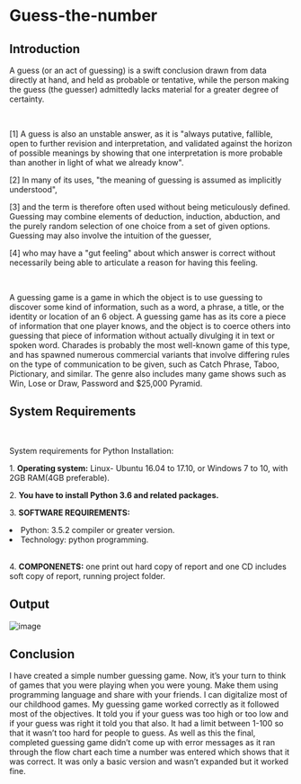 # Guess-the-number

## Introduction
<p>A guess (or an act of guessing) is a swift conclusion drawn from data directly at hand, and held as probable or tentative, while the person making the guess (the guesser) admittedly lacks material for a greater degree of certainty.</p>
<br>
<p>[1] A guess is also an unstable answer, as it is "always putative, fallible, open to further revision and interpretation, and validated against the horizon of possible meanings by showing that one interpretation is more probable than another in light of what we already know".</p>
<p>[2] In many of its uses, "the meaning of guessing is assumed as implicitly understood",</p>
<p>[3] and the term is therefore often used without being meticulously defined. Guessing may combine elements of deduction, induction, abduction, and the purely random selection of one choice from a set of given
options. Guessing may also involve the intuition of the guesser,</p>
<p>[4] who may have a "gut feeling" about which answer is correct without necessarily being able to articulate a reason for having this feeling.</p>
<br>
<p>A guessing game is a game in which the object is to use guessing to discover some kind of information, such as a word, a phrase, a title, or the identity or location of an 6 object. A guessing game has as its core a piece of information that one player knows, and the object is to coerce others into guessing that piece of information without actually divulging it in text or spoken word. Charades is probably the most well-known game of this type, and has spawned numerous commercial variants that involve differing rules on the type of communication to be given, such as Catch Phrase, Taboo, Pictionary, and similar. The genre also includes many game shows such as Win, Lose or Draw, Password and $25,000 Pyramid.</p>


## System Requirements
<br>
<p>System requirements for Python Installation:</p>
<p> 1. <strong>Operating system:</strong> Linux- Ubuntu 16.04 to 17.10, or Windows 7 to 10, with 2GB RAM(4GB preferable).</p>

<p> 2. <strong>You have to install Python 3.6 and related packages.</strong> </p>

<p> 3. <strong>SOFTWARE REQUIREMENTS: </strong> </p>
  <li> Python: 3.5.2 compiler or greater version.</li>
  <li> Technology: python programming. </li>
<br>
<p> 4. <strong>COMPONENETS:</strong> one print out hard copy of report and one CD includes soft copy of report, running project folder.</p>

## Output
![image](https://github.com/VidushiRastogi15/Guess-the-number/assets/118375146/3f0f84ab-f907-4ecd-b076-b869c08e77eb)


## Conclusion
<p>I have created a simple number guessing game. Now, it’s your turn to think of games that you were playing when you were young. Make them using programming language and share with your friends. I can digitalize most of our childhood games. My guessing game worked correctly as it followed most of the objectives. It told you if your guess was too high or too low and if your guess was right it told you that also. It had a limit between 1-100 so that it wasn’t too hard for people to guess. As well as this the final, completed guessing game didn’t come up with error messages as it ran through the flow chart each time a number was entered which shows that it was correct. It was only a basic version and wasn’t expanded but it worked fine.</p>

